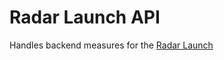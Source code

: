 # Radar Launch API

Handles backend measures for the [Radar Launch](https://www.launch.radardao.xyz/launch-collections)

